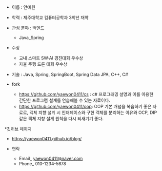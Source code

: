* 이름 : 안예원
* 학력 : 제주대학교 컴퓨터공학과 3학년 재학
* 관심 분야 : 백엔드
  * Java_Spring
* 수상
  * 교내 스마트 SW·AI 경진대회 우수상
  * 자율 주행 드론 대회 우수상
* 기술 : Java, Spring, SpringBoot, Spring Data JPA, C++, C#

* fork
  * https://github.com/yaewon0411/cs : c# 프로그래밍 설명과 이를 이용한 간단한 프로그램 설계를 연습해볼 수 있는 자료이다.
  * https://github.com/yaewon0411/oop: OOP 기본 개념을 복습하기 좋은 자료로, 객체 지향 설계 시 인터페이스와 구현 객체를 분리하는 이유와  OCP, DIP 같은 객체 지향 설계 원칙을 다시 되새기기 좋다.

*깃허브 페이지
  * https://yaewon0411.github.io/blog/


* 연락
  * Email_ yaewon0411@naver.com
  * Phone_ 010-1234-5678
